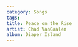 ```yaml
---
category: Songs
tags: 
title: Peace on the Rise
artist: Chad VanGaalen
album: Diaper Island
---
```

